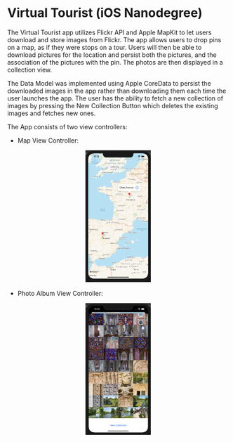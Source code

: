 # Virtual Tourist (iOS Nanodegree)

The Virtual Tourist app utilizes Flickr API and Apple MapKit to let users download and store images from Flickr. The app allows users to drop pins on a map, as if they were stops on a tour. Users will then be able to download pictures for the location and persist both the pictures, and the association of the pictures with the pin. The photos are then displayed in a collection view.

The Data Model was implemented using Apple CoreData to persist the downloaded images in the app rather than downloading them each time the user launches the app. The user has the ability to fetch a new collection of images by pressing the New Collection Button which deletes the existing images and fetches new ones.

The App consists of two view controllers:

- Map View Controller:
<p align="center">
  <img src="docs/MapView.png" width="149" height="300">
</p>

- Photo Album View Controller:
<p align="center">
  <img src="docs/PhotoAlbum.png" width="149" height="300">
</p>

